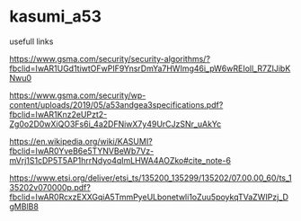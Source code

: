 # kasumi_a53

usefull links

https://www.gsma.com/security/security-algorithms/?fbclid=IwAR1UGd1tiwtOFwPIF9YnsrDmYa7HWImg46i_pW6wREIoll_R7ZIJibKNwu0

https://www.gsma.com/security/wp-content/uploads/2019/05/a53andgea3specifications.pdf?fbclid=IwAR1Knz2eUPzt2-Zg0o2D0wXiQO3Fs6i_4a2DFNiwX7y49UrCJzSNr_uAkYc

https://en.wikipedia.org/wiki/KASUMI?fbclid=IwAR0YveB6e5TYNVBeWb7Vz-mVrj1S1cDP5T5AP1hrrNdyo4qImLHWA4AOZko#cite_note-6

https://www.etsi.org/deliver/etsi_ts/135200_135299/135202/07.00.00_60/ts_135202v070000p.pdf?fbclid=IwAR0RcxzEXXGqiA5TmmPyeULbonetwli1oZuu5poykqTVaZWIPzj_DgMBlB8